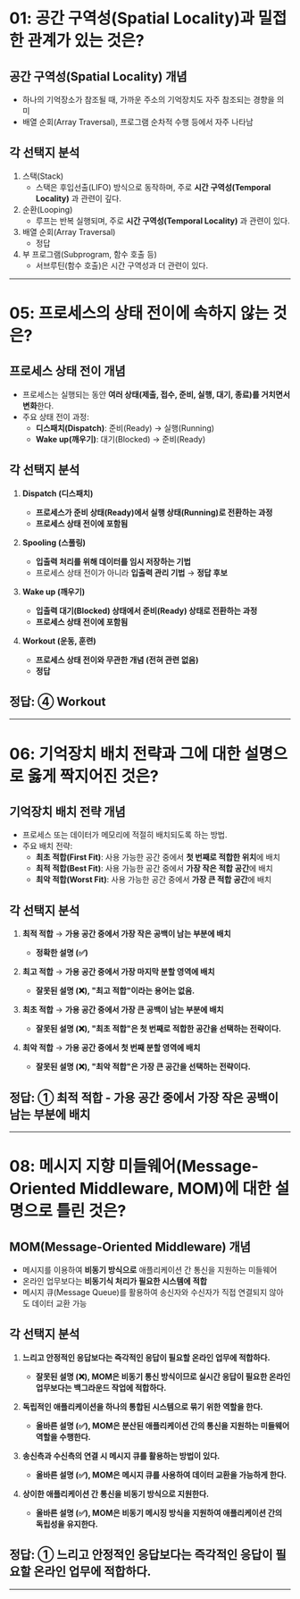 # 01: 공간 구역성(Spatial Locality)과 밀접한 관계가 있는 것은?

## 공간 구역성(Spatial Locality) 개념
- 하나의 기억장소가 참조될 때, 가까운 주소의 기억장치도 자주 참조되는 경향을 의미
- 배열 순회(Array Traversal), 프로그램 순차적 수행 등에서 자주 나타남

## 각 선택지 분석
1. 스택(Stack)
    - 스택은 후입선출(LIFO) 방식으로 동작하며, 주로 **시간 구역성(Temporal Locality)** 과 관련이 깊다.
2. 순환(Looping)
    - 루프는 반복 실행되며, 주로 **시간 구역성(Temporal Locality)** 과 관련이 있다.
3. 배열 순회(Array Traversal)
    - 정답
4. 부 프로그램(Subprogram, 함수 호출 등)
    - 서브루틴(함수 호출)은 시간 구역성과 더 관련이 있다.
---
# 05: 프로세스의 상태 전이에 속하지 않는 것은?  

## 프로세스 상태 전이 개념  
- 프로세스는 실행되는 동안 **여러 상태(제출, 접수, 준비, 실행, 대기, 종료)를 거치면서 변화**한다.  
- 주요 상태 전이 과정:  
  - **디스패치(Dispatch)**: 준비(Ready) → 실행(Running)  
  - **Wake up(깨우기)**: 대기(Blocked) → 준비(Ready)  

## 각 선택지 분석  
1. **Dispatch (디스패치)**  
   - **프로세스가 준비 상태(Ready)에서 실행 상태(Running)로 전환하는 과정**  
   - **프로세스 상태 전이에 포함됨**  

2. **Spooling (스풀링)**  
   - **입출력 처리를 위해 데이터를 임시 저장하는 기법**  
   - 프로세스 상태 전이가 아니라 **입출력 관리 기법** → **정답 후보**  

3. **Wake up (깨우기)**  
   - **입출력 대기(Blocked) 상태에서 준비(Ready) 상태로 전환하는 과정**  
   - **프로세스 상태 전이에 포함됨**  

4. **Workout (운동, 훈련)**  
   - **프로세스 상태 전이와 무관한 개념 (전혀 관련 없음)**  
   - **정답**  

## 정답: ④ Workout
---
# 06: 기억장치 배치 전략과 그에 대한 설명으로 옳게 짝지어진 것은?  

## 기억장치 배치 전략 개념  
- 프로세스 또는 데이터가 메모리에 적절히 배치되도록 하는 방법.  
- 주요 배치 전략:  
  - **최초 적합(First Fit)**: 사용 가능한 공간 중에서 **첫 번째로 적합한 위치**에 배치  
  - **최적 적합(Best Fit)**: 사용 가능한 공간 중에서 **가장 작은 적합 공간**에 배치  
  - **최악 적합(Worst Fit)**: 사용 가능한 공간 중에서 **가장 큰 적합 공간**에 배치  

## 각 선택지 분석  
1. **최적 적합** → **가용 공간 중에서 가장 작은 공백이 남는 부분에 배치**  
   - **정확한 설명 (✅)**  

2. **최고 적합** → **가용 공간 중에서 가장 마지막 분할 영역에 배치**  
   - **잘못된 설명 (❌), "최고 적합"이라는 용어는 없음.**  

3. **최초 적합** → **가용 공간 중에서 가장 큰 공백이 남는 부분에 배치**  
   - **잘못된 설명 (❌), "최초 적합"은 첫 번째로 적합한 공간을 선택하는 전략이다.**  

4. **최악 적합** → **가용 공간 중에서 첫 번째 분할 영역에 배치**  
   - **잘못된 설명 (❌), "최악 적합"은 가장 큰 공간을 선택하는 전략이다.**  

## 정답: ① 최적 적합 - 가용 공간 중에서 가장 작은 공백이 남는 부분에 배치
---
# 08: 메시지 지향 미들웨어(Message-Oriented Middleware, MOM)에 대한 설명으로 틀린 것은?  

## MOM(Message-Oriented Middleware) 개념  
- 메시지를 이용하여 **비동기 방식으로** 애플리케이션 간 통신을 지원하는 미들웨어  
- 온라인 업무보다는 **비동기식 처리가 필요한 시스템에 적합**  
- 메시지 큐(Message Queue)를 활용하여 송신자와 수신자가 직접 연결되지 않아도 데이터 교환 가능  

## 각 선택지 분석  
1. **느리고 안정적인 응답보다는 즉각적인 응답이 필요할 온라인 업무에 적합하다.**  
   - **잘못된 설명 (❌), MOM은 비동기 통신 방식이므로 실시간 응답이 필요한 온라인 업무보다는 백그라운드 작업에 적합하다.**  

2. **독립적인 애플리케이션을 하나의 통합된 시스템으로 묶기 위한 역할을 한다.**  
   - **올바른 설명 (✅), MOM은 분산된 애플리케이션 간의 통신을 지원하는 미들웨어 역할을 수행한다.**  

3. **송신측과 수신측의 연결 시 메시지 큐를 활용하는 방법이 있다.**  
   - **올바른 설명 (✅), MOM은 메시지 큐를 사용하여 데이터 교환을 가능하게 한다.**  

4. **상이한 애플리케이션 간 통신을 비동기 방식으로 지원한다.**  
   - **올바른 설명 (✅), MOM은 비동기 메시징 방식을 지원하여 애플리케이션 간의 독립성을 유지한다.**  

## 정답: ① 느리고 안정적인 응답보다는 즉각적인 응답이 필요할 온라인 업무에 적합하다.
---
